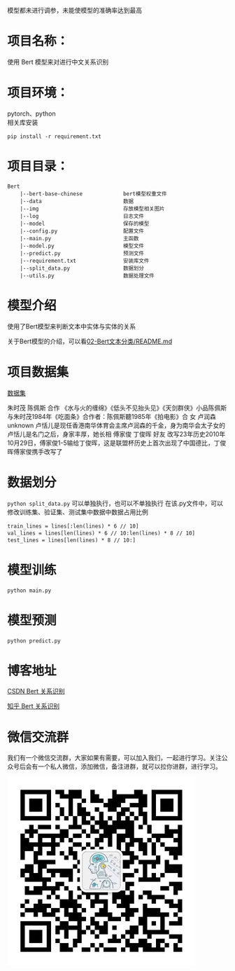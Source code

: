 模型都未进行调参，未能使模型的准确率达到最高

# 项目名称：
使用 Bert 模型来对进行中文关系识别

# 项目环境：
pytorch、python   
相关库安装
```
pip install -r requirement.txt
```

# 项目目录：
```
Bert
    |--bert-base-chinese             bert模型权重文件
    |--data                          数据
    |--img                           存放模型相关图片 
    |--log                           日志文件
    |--model                         保存的模型
    |--config.py                     配置文件
    |--main.py                       主函数
    |--model.py                      模型文件
    |--predict.py                    预测文件
    |--requirement.txt               安装库文件
    |--split_data.py                 数据划分
    |--utils.py                      数据处理文件
```

# 模型介绍
使用了Bert模型来判断文本中实体与实体的关系

关于Bert模型的介绍，可以看[02-Bert文本分类/README.md](../02-Bert%20文本分类/README.md)

# 项目数据集
[数据集](https://github.com/buppt//raw/master/data/people-relation/train.txt)

朱时茂	陈佩斯	合作	《水与火的缠绵》《低头不见抬头见》《天剑群侠》小品陈佩斯与朱时茂1984年《吃面条》合作者：陈佩斯聽1985年《拍电影》合
女	卢润森	unknown	卢恬儿是现任香港南华体育会主席卢润森的千金，身为南华会太子女的卢恬儿是名门之后，身家丰厚，她长相
傅家俊	丁俊晖	好友	改写23年历史2010年10月29日，傅家俊1-5输给丁俊晖，这是联盟杯历史上首次出现了中国德比，丁俊晖傅家俊携手改写了

# 数据划分
`python split_data.py`
可以单独执行，也可以不单独执行
在该.py文件中，可以修改训练集、验证集、测试集中数据中数据占用比例
```
train_lines = lines[:len(lines) * 6 // 10]
val_lines = lines[len(lines) * 6 // 10:len(lines) * 8 // 10]
test_lines = lines[len(lines) * 8 // 10:]
```

# 模型训练
`python main.py`

# 模型预测
`python predict.py`

# 博客地址

[CSDN Bert 关系识别](https://blog.csdn.net/qq_48764574/article/details/132689289)

[知乎 Bert 关系识别](https://zhuanlan.zhihu.com/p/654396722)

# 微信交流群
我们有一个微信交流群，大家如果有需要，可以加入我们，一起进行学习。关注公众号后会有一个私人微信，添加微信，备注进群，就可以拉你进群，进行学习。

![公众号](img/公众号.jpg)   

